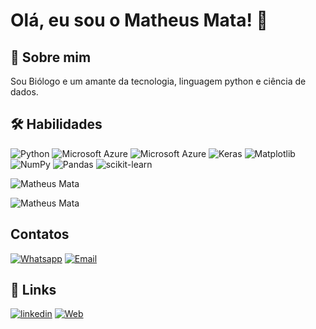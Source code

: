 # Olá, eu sou o Matheus Mata! 👋

## 🚀 Sobre mim
Sou Biólogo e um amante da tecnologia, linguagem python e ciência de dados.

## 🛠 Habilidades


![Python](https://img.shields.io/badge/Python-3776AB?style=for-the-badge&logo=python&logoColor=white)
![Microsoft Azure](https://img.shields.io/badge/Microsoft_Azure-0089D6?style=for-the-badge&logo=microsoft-azure&logoColor=white)
![Microsoft Azure](https://img.shields.io/badge/TensorFlow-FF6F00?style=for-the-badge&logo=tensorflow&logoColor=white)
![Keras](https://img.shields.io/badge/Keras-%23D00000.svg?style=for-the-badge&logo=Keras&logoColor=white)
![Matplotlib](https://img.shields.io/badge/Matplotlib-%23ffffff.svg?style=for-the-badge&logo=Matplotlib&logoColor=black)
![NumPy](https://img.shields.io/badge/numpy-%23013243.svg?style=for-the-badge&logo=numpy&logoColor=white)
![Pandas](https://img.shields.io/badge/pandas-%23150458.svg?style=for-the-badge&logo=pandas&logoColor=white)
![scikit-learn](https://img.shields.io/badge/scikit--learn-%23F7931E.svg?style=for-the-badge&logo=scikit-learn&logoColor=white)

![Matheus Mata](https://github-readme-stats.vercel.app/api?username=MatheusMataBIO&theme=blue-green)

![Matheus Mata](https://github-readme-stats.vercel.app/api/top-langs/?username=MatheusMataBIO&theme=blue-green)

## Contatos 


[![Whatsapp](https://img.shields.io/badge/WhatsApp-25D366?style=for-the-badge&logo=whatsapp&logoColor=white)](https://wa.me/qr/5RE47O4NOZGNI1)
[![Email](https://img.shields.io/badge/Microsoft_Outlook-0078D4?style=for-the-badge&logo=microsoft-outlook&logoColor=white)](matheus_rpg90@hotmail.com)

## 🔗 Links

[![linkedin](https://img.shields.io/badge/linkedin-0A66C2?style=for-the-badge&logo=linkedin&logoColor=white)](https://www.linkedin.com/in/matheus-mata-a8b01552/)
[![Web](https://img.shields.io/badge/website-000000?style=for-the-badge&logo=About.me&logoColor=white)](https://www.dio.me/users/matheus_rpg90)




